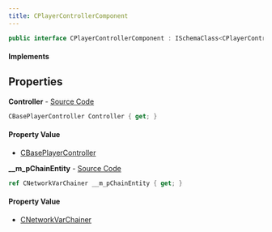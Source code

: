 ```yaml
---
title: CPlayerControllerComponent
---
```


```csharp
public interface CPlayerControllerComponent : ISchemaClass<CPlayerControllerComponent>, ISchemaField, ISchemaClass, INativeHandle
```

#### Implements

## Properties

**Controller** - [Source Code](https://github.com/swiftly-solution/swiftlys2/blob/master/managed/src/SwiftlyS2.Core/Modules/Schemas/Extensions/CPlayerControllerComponent.cs#L8)

```csharp
CBasePlayerController Controller { get; }
```

#### Property Value

- [CBasePlayerController](/docs/api/shared/schemadefinitions/cbaseplayercontroller)

**__m_pChainEntity** - [Source Code](https://github.com/swiftly-solution/swiftlys2/blob/master/managed/src/SwiftlyS2.Generated/Schemas/Interfaces/CPlayerControllerComponent.cs#L16)

```csharp
ref CNetworkVarChainer __m_pChainEntity { get; }
```

#### Property Value

- [CNetworkVarChainer](/docs/api/shared/natives/cnetworkvarchainer)

